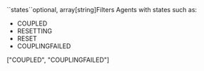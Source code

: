 <tr><td>``states``</td><td>optional, array[string]</td><td>Filters Agents with states such as:<ul><li>COUPLED</li><li>RESETTING</li><li>RESET</li><li>COUPLINGFAILED</li></ul>
</td><td>["COUPLED", "COUPLINGFAILED"]</td><td></td></tr>
